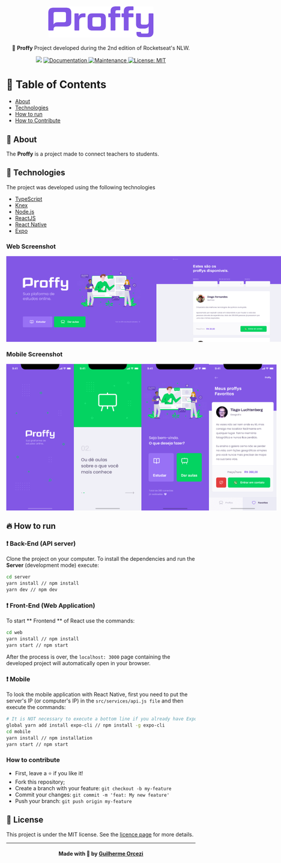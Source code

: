 <h3 align="center">
    <img alt="Proffy" width="280" title="#logo" src="./github_assets/logo.png">
    <br>
</h3>
<p align="center"> 🚀 <strong>Proffy</strong> Project developed during the 2nd edition of Rocketseat's NLW.
 </p>

<p align="center">
   <img src="https://img.shields.io/badge/version-1.0.0-blue.svg?cacheSeconds=2592000" />
  <a href="https://github.com/guilhermeorcezi/Proffy#readme">
    <img alt="Documentation" src="https://img.shields.io/badge/documentation-yes-brightgreen.svg" target="_blank" />
  </a>
  <a href="https://github.com/guilhermeorcezi/Proffy/graphs/commit-activity">
    <img alt="Maintenance" src="https://img.shields.io/badge/Maintained%3F-yes-green.svg" target="_blank" />
  </a>
  <a href="https://github.com/guilhermeorcezi/Proffy/blob/master/LICENSE">
    <img alt="License: MIT" src="https://img.shields.io/badge/License-MIT-yellow.svg" target="_blank" />
  </a>
</p>

# :pushpin: Table of Contents

- [About](#sobre)
- [Technologies](#tecnologias-utilizadas)
- [How to run](#como-usar)
- [How to Contribute](#como-contribuir)

<a id="sobre"></a>

## :bookmark: About

The <strong>Proffy</strong> is a project made to connect teachers to students.

## :rocket: Technologies

The project was developed using the following technologies

- [TypeScript](https://www.typescriptlang.org/)
- [Knex](http://knexjs.org/)
- [Node.js](https://nodejs.org/en/)
- [ReactJS](https://reactjs.org/)
- [React Native](https://reactnative.dev/)
- [Expo](https://expo.io/)

### Web Screenshot
<div style="display: flex; flex-direction: 'row'; align-items: 'center';">
       <img src="./github_assets/web1.png" width="400px">
       <img src="./github_assets/web2.png" width="400px">
</div>

### Mobile Screenshot
<div style="display: flex; flex-direction: 'row';">
   <img src="./github_assets/mobile1.png" width="180">
   <img src="./github_assets/mobile2.png" width="180">
   <img src="./github_assets/mobile3.png" width="180">
   <img src="./github_assets/mobile4.png" width="180">
</div>

## :fire: How to run

### :exclamation: Back-End (API server)
Clone the project on your computer. To install the dependencies and run the **Server** (development mode) execute:
```bash
cd server
yarn install // npm install
yarn dev // npm dev
```

### :exclamation: Front-End (Web Application)
To start ** Frontend ** of React use the commands:
```bash
cd web
yarn install // npm install
yarn start // npm start
```
After the process is over, the `localhost: 3000` page containing the developed project will automatically open in your browser.

### :exclamation: Mobile

To look the mobile application with React Native, first you need to put the server's IP (or computer's IP) in the `src/services/api.js file` and then execute the commands:
``` bash
# It is NOT necessary to execute a bottom line if you already have Expo (CLI) installed
global yarn add install expo-cli // npm install -g expo-cli
cd mobile
yarn install // npm installation
yarn start // npm start
```

### How to contribute
- First, leave a ⭐ if you like it!
- Fork this repository;
- Create a branch with your feature: `git checkout -b my-feature`
- Commit your changes: `git commit -m 'feat: My new feature'`
- Push your branch: `git push origin my-feature`

## :memo: License

This project is under the MIT license. See the [licence page](https://opensource.org/licenses/MIT) for more details.

---

<h4 align="center">
    Made with 💜 by <a href="https://www.linkedin.com/in/guilherme-orcezi" target="_blank">Guilherme Orcezi</a>
</h4>
